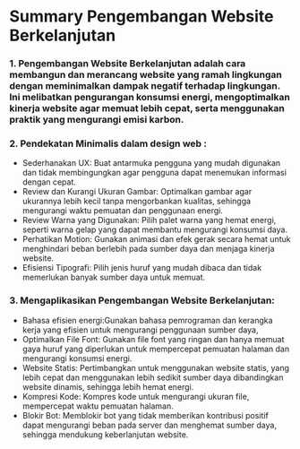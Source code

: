 # Summary Pengembangan Website Berkelanjutan

### 1. Pengembangan Website Berkelanjutan adalah cara membangun dan merancang website yang ramah lingkungan dengan meminimalkan dampak negatif terhadap lingkungan. Ini melibatkan pengurangan konsumsi energi, mengoptimalkan kinerja website agar memuat lebih cepat, serta menggunakan praktik yang mengurangi emisi karbon.

### 2. Pendekatan Minimalis dalam design web : 
- Sederhanakan UX: Buat antarmuka pengguna yang mudah digunakan dan tidak membingungkan agar pengguna dapat menemukan informasi dengan cepat.
- Review dan Kurangi Ukuran Gambar: Optimalkan gambar agar ukurannya lebih kecil tanpa mengorbankan kualitas, sehingga mengurangi waktu pemuatan dan penggunaan energi.
- Review Warna yang Digunakan: Pilih palet warna yang hemat energi, seperti warna gelap yang dapat membantu mengurangi konsumsi daya.
- Perhatikan Motion: Gunakan animasi dan efek gerak secara hemat untuk menghindari beban berlebih pada sumber daya dan menjaga kinerja website.
- Efisiensi Tipografi: Pilih jenis huruf yang mudah dibaca dan tidak memerlukan banyak sumber daya untuk memuat.

### 3. Mengaplikasikan Pengembangan Website Berkelanjutan:
- Bahasa efisien energi:Gunakan bahasa pemrograman dan kerangka kerja yang efisien untuk mengurangi penggunaan sumber daya,
- Optimalkan File Font: Gunakan file font yang ringan dan hanya memuat gaya huruf yang diperlukan untuk mempercepat pemuatan halaman dan mengurangi konsumsi energi.
- Website Statis: Pertimbangkan untuk menggunakan website statis, yang lebih cepat dan menggunakan lebih sedikit sumber daya dibandingkan website dinamis, sehingga lebih hemat energi.
- Kompresi Kode: Kompres kode untuk mengurangi ukuran file, mempercepat waktu pemuatan halaman.
- Blokir Bot: Memblokir bot yang tidak memberikan kontribusi positif dapat mengurangi beban pada server dan menghemat sumber daya, sehingga mendukung keberlanjutan website.